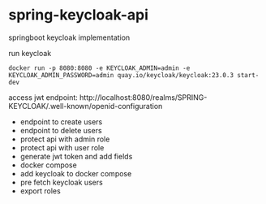 # spring-keycloak-api
 springboot keycloak implementation


run keycloak

`docker run -p 8080:8080 -e KEYCLOAK_ADMIN=admin -e KEYCLOAK_ADMIN_PASSWORD=admin quay.io/keycloak/keycloak:23.0.3 start-dev`


access jwt endpoint:
http://localhost:8080/realms/SPRING-KEYCLOAK/.well-known/openid-configuration


* endpoint to create users
* endpoint to delete users
* protect api with admin role
* protect api with user role
* generate jwt token and add fields
* docker compose
* add keycloak to docker compose
* pre fetch keycloak users
* export roles
